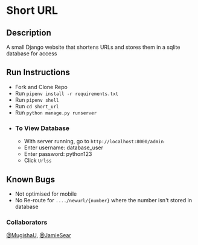 # Short URL

## Description
A small Django website that shortens URLs and stores them in a sqlite database for access

## Run Instructions
- Fork and Clone Repo
- Run `pipenv install -r requirements.txt`
- Run `pipenv shell`
- Run `cd short_url`
- Run `python manage.py runserver`
- ### To View Database
    - With server running, go to `http://localhost:8000/admin`
    - Enter username: database_user
    - Enter password: python123
    - Click `Urlss`

## Known Bugs
- Not optimised for mobile
- No Re-route for `..../newurl/{number}` where the number isn't stored in database

### Collaborators
[@MugishaU](https://github.com/MugishaU), [@JamieSear](https://github.com/JamieSear)
